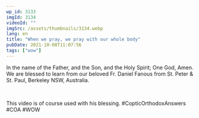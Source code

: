 ```yaml
---
wp_id: 3133
imgId: 3134
videoId: ""
imgSrc: /assets/thumbnails/3134.webp
lang: en
title: "When we pray, we pray with our whole body"
pubDate: 2021-10-08T11:07:56
tags: ["wow"]
---
```


<!-- page: 6 -->

<p>In the name of the Father, and the Son, and the Holy Spirit; One God, Amen. We are blessed to learn from our beloved Fr. Daniel Fanous from St. Peter &amp; St. Paul, Berkeley NSW, Australia.</p>
<p>&nbsp;</p>
<p>This video is of course used with his blessing. #CopticOrthodoxAnswers​ #COA​ #WOW​</p>

